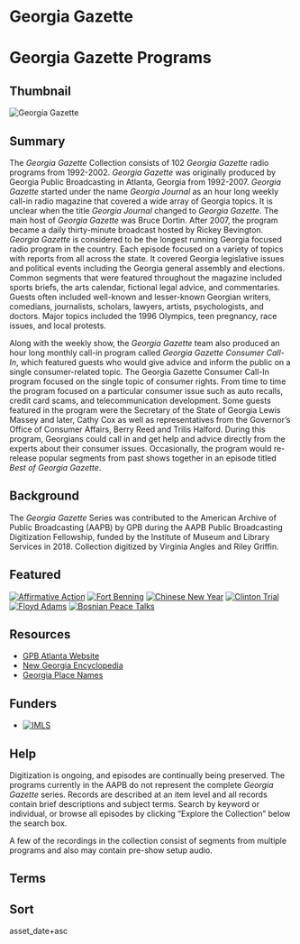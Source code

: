 # Georgia Gazette
# Georgia Gazette Programs

## Thumbnail

![Georgia Gazette](https://thumb.ibb.co/kitByn/about_gpb_building_front_0.jpg)

## Summary

The <em>Georgia Gazette</em> Collection consists of 102 <em>Georgia Gazette</em> radio programs from 1992-2002. <em> Georgia Gazette</em> was originally produced by Georgia Public Broadcasting in Atlanta, Georgia from 1992-2007. <em>Georgia Gazette</em> started under the name <em>Georgia Journal</em> as an hour long weekly call-in radio magazine that covered a wide array of Georgia topics. It is unclear when the title <em>Georgia Journal</em> changed to <em>Georgia Gazette</em>. The main host of <em>Georgia Gazette</em> was Bruce Dortin. After 2007, the program became a daily thirty-minute broadcast hosted by Rickey Bevington. <em>Georgia Gazette</em> is considered to be the longest running Georgia focused radio program in the country. Each episode focused on a variety of topics with reports from all across the state. It covered Georgia legislative issues and political events including the Georgia general assembly and elections. Common segments that were featured throughout the magazine included sports briefs, the arts calendar, fictional legal advice, and commentaries. Guests often included well-known and lesser-known Georgian writers, comedians, journalists, scholars, lawyers, artists, psychologists, and doctors. Major topics included the 1996 Olympics, teen pregnancy, race issues, and local protests.

Along with the weekly show, the <em>Georgia Gazette</em> team also produced an hour long monthly call-in program called <em>Georgia Gazette Consumer Call-In</em>, which featured guests who would give advice and inform the public on a single consumer-related topic. The Georgia Gazette Consumer Call-In program focused on the single topic of consumer rights. From time to time the program focused on a particular consumer issue such as auto recalls, credit card scams, and telecommunication development. Some guests featured in the program were the Secretary of the State of Georgia Lewis Massey and later, Cathy Cox as well as representatives from the Governor’s Office of Consumer Affairs, Berry Reed and Trilis Halford. During this program, Georgians could call in and get help and advice directly from the experts about their consumer issues. Occasionally, the program would re-release popular segments from past shows together in an episode titled <em>Best of Georgia Gazette</em>.

## Background

The <em>Georgia Gazette</em> Series was contributed to the American Archive of Public Broadcasting (AAPB) by GPB during the AAPB Public Broadcasting Digitization Fellowship, funded by the Institute of Museum and Library Services in 2018. Collection digitized by Virginia Angles and Riley Griffin.

## Featured

[![Affirmative Action](https://thumb.ibb.co/mEyuJn/1.png)](/catalog/cpb-aacip_519-m901z42x74)
[![Fort Benning](https://thumb.ibb.co/mEyuJn/1.png)](/catalog/cpb-aacip_519-v40js9jd38)
[![Chinese New Year](https://thumb.ibb.co/mEyuJn/1.png)](/catalog/cpb-aacip_519-vt1gh9cg1t)
[![Clinton Trial](https://thumb.ibb.co/mEyuJn/1.png)](/catalog/cpb-aacip_519-0k26970s1v)
[![Floyd Adams](https://thumb.ibb.co/mEyuJn/1.png)](/catalog/cpb-aacip_519-ww76t0j45w)
[![Bosnian Peace Talks](https://thumb.ibb.co/mEyuJn/1.png)](/catalog/cpb-aacip_519-862b854f91)

## Resources

- [GPB Atlanta Website](http://www.gpb.org/)
- [New Georgia Encyclopedia]( http://www.georgiaencyclopedia.org)
- [Georgia Place Names]( http://www.kenkrakow.com/gpn/georgia_place-names.htm)


## Funders

- [![IMLS](https://s3.amazonaws.com/americanarchive.org/org-logos/imls_logo.png "IMLS Logo")](https://www.imls.gov/)

## Help

Digitization is ongoing, and episodes are continually being preserved. The programs currently in the AAPB do not represent the complete <em>Georgia Gazette</em> series. Records are described at an item level and all records contain brief descriptions and subject terms. Search by keyword or individual, or browse all episodes by clicking “Explore the Collection” below the search box.

A few of the recordings in the collection consist of segments from multiple programs and also may contain pre-show setup audio.

## Terms

## Sort

asset_date+asc
